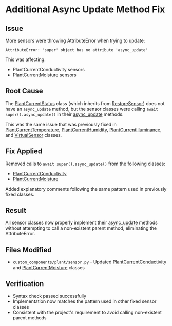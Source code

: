 # Additional Async Update Method Fix

## Issue
More sensors were throwing AttributeError when trying to update:
```
AttributeError: 'super' object has no attribute 'async_update'
```

This was affecting:
- PlantCurrentConductivity sensors
- PlantCurrentMoisture sensors

## Root Cause
The [PlantCurrentStatus](file:///d:/Python/git/homeassistant-brokkoli/custom_components/plant/sensor.py#L385-L521) class (which inherits from [RestoreSensor](file:///d:/Python/git/homeassistant-brokkoli/custom_components/plant/sensor.py#L385-L521)) does not have an `async_update` method, but the sensor classes were calling `await super().async_update()` in their [async_update](file:///d:/Python/git/homeassistant-brokkoli/custom_components/plant/sensor.py#L1319-L1323) methods.

This was the same issue that was previously fixed in [PlantCurrentTemperature](file:///d:/Python/git/homeassistant-brokkoli/custom_components/plant/sensor.py#L798-L827), [PlantCurrentHumidity](file:///d:/Python/git/homeassistant-brokkoli/custom_components/plant/sensor.py#L829-L854), [PlantCurrentIlluminance](file:///d:/Python/git/homeassistant-brokkoli/custom_components/plant/sensor.py#L523-L548), and [VirtualSensor](file:///d:/Python/git/homeassistant-brokkoli/custom_components/plant/sensor.py#L2253-L2387) classes.

## Fix Applied
Removed calls to `await super().async_update()` from the following classes:
- [PlantCurrentConductivity](file:///d:/Python/git/homeassistant-brokkoli/custom_components/plant/sensor.py#L550-L593)
- [PlantCurrentMoisture](file:///d:/Python/git/homeassistant-brokkoli/custom_components/plant/sensor.py#L595-L655)

Added explanatory comments following the same pattern used in previously fixed classes.

## Result
All sensor classes now properly implement their [async_update](file:///d:/Python/git/homeassistant-brokkoli/custom_components/plant/sensor.py#L1319-L1323) methods without attempting to call a non-existent parent method, eliminating the AttributeError.

## Files Modified
- `custom_components/plant/sensor.py` - Updated [PlantCurrentConductivity](file:///d:/Python/git/homeassistant-brokkoli/custom_components/plant/sensor.py#L550-L593) and [PlantCurrentMoisture](file:///d:/Python/git/homeassistant-brokkoli/custom_components/plant/sensor.py#L595-L655) classes

## Verification
- Syntax check passed successfully
- Implementation now matches the pattern used in other fixed sensor classes
- Consistent with the project's requirement to avoid calling non-existent parent methods